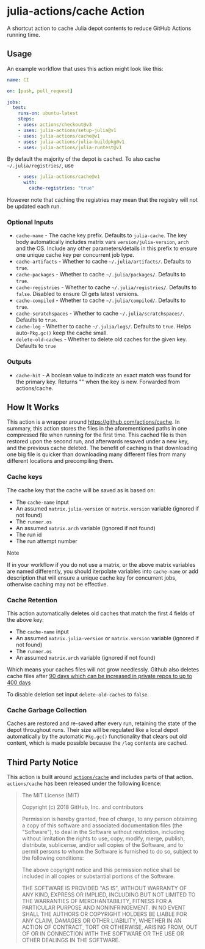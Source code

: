 # julia-actions/cache Action

A shortcut action to cache Julia depot contents to reduce GitHub Actions running time.

## Usage

An example workflow that uses this action might look like this:

```yaml
name: CI

on: [push, pull_request]

jobs:
  test:
    runs-on: ubuntu-latest
    steps:
    - uses: actions/checkout@v3
    - uses: julia-actions/setup-julia@v1
    - uses: julia-actions/cache@v1
    - uses: julia-actions/julia-buildpkg@v1
    - uses: julia-actions/julia-runtest@v1
```

By default the majority of the depot is cached. To also cache `~/.julia/registries/`, use

```yaml
    - uses: julia-actions/cache@v1
      with:
        cache-registries: "true"
```

However note that caching the registries may mean that the registry will not be updated each run.

### Optional Inputs

- `cache-name` - The cache key prefix. Defaults to `julia-cache`. The key body automatically includes matrix vars `version/julia-version`, `arch` and the OS. Include any other parameters/details in this prefix to ensure one unique cache key per concurrent job type.
- `cache-artifacts` - Whether to cache `~/.julia/artifacts/`. Defaults to `true`.
- `cache-packages` - Whether to cache `~/.julia/packages/`. Defaults to `true`.
- `cache-registries` - Whether to cache `~/.julia/registries/`. Defaults to `false`. Disabled to ensure CI gets latest versions.
- `cache-compiled` - Whether to cache `~/.julia/compiled/`. Defaults to `true`.
- `cache-scratchspaces` - Whether to cache `~/.julia/scratchspaces/`. Defaults to `true`.
- `cache-log` - Whether to cache `~/.julia/logs/`. Defaults to `true`. Helps auto-`Pkg.gc()` keep the cache small.
- `delete-old-caches` - Whether to delete old caches for the given key. Defaults to `true`

### Outputs

- `cache-hit` - A boolean value to indicate an exact match was found for the primary key. Returns \"\" when the key is new. Forwarded from actions/cache.

## How It Works

This action is a wrapper around <https://github.com/actions/cache>.
In summary, this action stores the files in the aforementioned paths in one compressed file when running for the first time.
This cached file is then restored upon the second run, and afterwards resaved under a new key, and the previous cache deleted.
The benefit of caching is that downloading one big file is quicker than downloading many different files from many different locations
and precompiling them.

### Cache keys

The cache key that the cache will be saved as is based on:
- The `cache-name` input
- An assumed `matrix.julia-version` or `matrix.version` variable (ignored if not found)
- The `runner.os`
- An assumed `matrix.arch` variable (ignored if not found)
- The run id
- The run attempt number

> [!NOTE]
> If in your workflow if you do not use a matrix, or the above matrix variables are named differently,
> you should iterpolate variables into `cache-name` or add description that will ensure a unique cache key for
> concurrent jobs, otherwise caching may not be effective.

### Cache Retention

This action automatically deletes old caches that match the first 4 fields of the above key:
- The `cache-name` input
- An assumed `matrix.julia-version` or `matrix.version` variable (ignored if not found)
- The `runner.os`
- An assumed `matrix.arch` variable (ignored if not found)

Which means your caches files will not grow needlessly. Github also deletes cache files after
[90 days which can be increased in private repos to up to 400 days](https://docs.github.com/en/organizations/managing-organization-settings/configuring-the-retention-period-for-github-actions-artifacts-and-logs-in-your-organization)

To disable deletion set input `delete-old-caches` to `false`.

### Cache Garbage Collection

Caches are restored and re-saved after every run, retaining the state of the depot throughout runs.
Their size will be regulated like a local depot automatically by the automatic `Pkg.gc()` functionality that clears out
old content, which is made possible because the `/log` contents are cached.

## Third Party Notice

This action is built around [`actions/cache`](https://github.com/actions/cache/) and includes parts of that action. `actions/cache` has been released under the following licence:

> The MIT License (MIT)
>
> Copyright (c) 2018 GitHub, Inc. and contributors
>
> Permission is hereby granted, free of charge, to any person obtaining a copy
> of this software and associated documentation files (the "Software"), to deal
> in the Software without restriction, including without limitation the rights
> to use, copy, modify, merge, publish, distribute, sublicense, and/or sell
> copies of the Software, and to permit persons to whom the Software is
> furnished to do so, subject to the following conditions:
>
> The above copyright notice and this permission notice shall be included in
> all copies or substantial portions of the Software.
>
> THE SOFTWARE IS PROVIDED "AS IS", WITHOUT WARRANTY OF ANY KIND, EXPRESS OR
> IMPLIED, INCLUDING BUT NOT LIMITED TO THE WARRANTIES OF MERCHANTABILITY,
> FITNESS FOR A PARTICULAR PURPOSE AND NONINFRINGEMENT. IN NO EVENT SHALL THE
> AUTHORS OR COPYRIGHT HOLDERS BE LIABLE FOR ANY CLAIM, DAMAGES OR OTHER
> LIABILITY, WHETHER IN AN ACTION OF CONTRACT, TORT OR OTHERWISE, ARISING FROM,
> OUT OF OR IN CONNECTION WITH THE SOFTWARE OR THE USE OR OTHER DEALINGS IN
> THE SOFTWARE.
